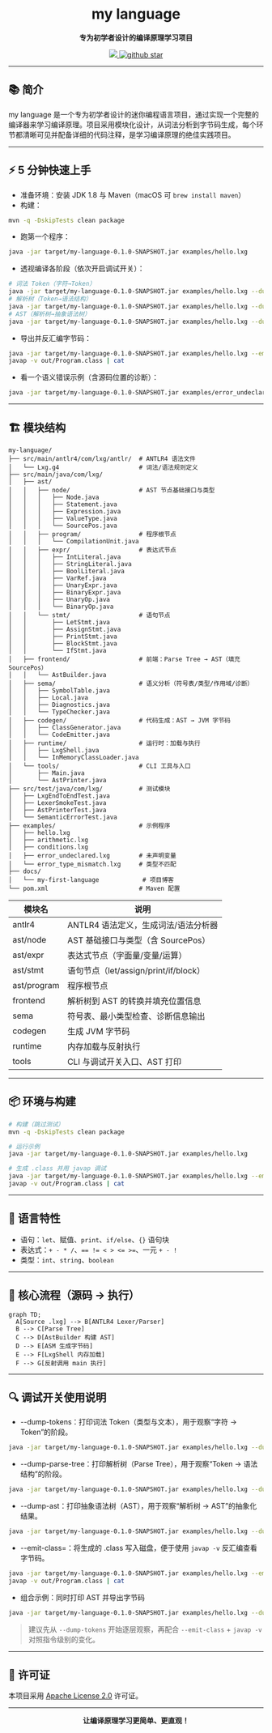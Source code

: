 <h1 align="center">my language</h1>
<p align="center">
  <strong>专为初学者设计的编译原理学习项目</strong>
</p>
<p align="center">
    <a target="_blank" href='https://www.apache.org/licenses/LICENSE-2.0.html'>
        <img src='https://img.shields.io/badge/license-Apache%202.0-blue.svg'/>
    </a>
    <a target="_blank" href="https://github.com/xiangganLuo/my-language">
        <img src="https://img.shields.io/github/stars/xiangganLuo/my-language.svg?style=social" alt="github star"/>
    </a>
</p>


---

## 📚 简介

my language 是一个专为初学者设计的迷你编程语言项目，通过实现一个完整的编译器来学习编译原理。项目采用模块化设计，从词法分析到字节码生成，每个环节都清晰可见并配备详细的代码注释，是学习编译原理的绝佳实践项目。

---

## ⚡ 5 分钟快速上手

- 准备环境：安装 JDK 1.8 与 Maven（macOS 可 `brew install maven`）
- 构建：

```bash
mvn -q -DskipTests clean package
```

- 跑第一个程序：

```bash
java -jar target/my-language-0.1.0-SNAPSHOT.jar examples/hello.lxg
```

- 透视编译各阶段（依次开启调试开关）：

```bash
# 词法 Token（字符→Token）
java -jar target/my-language-0.1.0-SNAPSHOT.jar examples/hello.lxg --dump-tokens
# 解析树（Token→语法结构）
java -jar target/my-language-0.1.0-SNAPSHOT.jar examples/hello.lxg --dump-parse-tree | cat
# AST（解析树→抽象语法树）
java -jar target/my-language-0.1.0-SNAPSHOT.jar examples/hello.lxg --dump-ast
```

- 导出并反汇编字节码：

```bash
java -jar target/my-language-0.1.0-SNAPSHOT.jar examples/hello.lxg --emit-class=out/Program.class
javap -v out/Program.class | cat
```

- 看一个语义错误示例（含源码位置的诊断）：

```bash
java -jar target/my-language-0.1.0-SNAPSHOT.jar examples/error_undeclared.lxg
```

---

## 🏗️ 模块结构

```
my-language/
├── src/main/antlr4/com/lxg/antlr/  # ANTLR4 语法文件
│   └── Lxg.g4                      # 词法/语法规则定义
├── src/main/java/com/lxg/
│   ├── ast/
│   │   ├── node/                   # AST 节点基础接口与类型
│   │   │   ├── Node.java
│   │   │   ├── Statement.java
│   │   │   ├── Expression.java
│   │   │   ├── ValueType.java
│   │   │   └── SourcePos.java
│   │   ├── program/                # 程序根节点
│   │   │   └── CompilationUnit.java
│   │   ├── expr/                   # 表达式节点
│   │   │   ├── IntLiteral.java
│   │   │   ├── StringLiteral.java
│   │   │   ├── BoolLiteral.java
│   │   │   ├── VarRef.java
│   │   │   ├── UnaryExpr.java
│   │   │   ├── BinaryExpr.java
│   │   │   ├── UnaryOp.java
│   │   │   └── BinaryOp.java
│   │   └── stmt/                   # 语句节点
│   │       ├── LetStmt.java
│   │       ├── AssignStmt.java
│   │       ├── PrintStmt.java
│   │       ├── BlockStmt.java
│   │       └── IfStmt.java
│   ├── frontend/                   # 前端：Parse Tree → AST（填充 SourcePos）
│   │   └── AstBuilder.java
│   ├── sema/                       # 语义分析（符号表/类型/作用域/诊断）
│   │   ├── SymbolTable.java
│   │   ├── Local.java
│   │   ├── Diagnostics.java
│   │   └── TypeChecker.java
│   ├── codegen/                    # 代码生成：AST → JVM 字节码
│   │   ├── ClassGenerator.java
│   │   └── CodeEmitter.java
│   ├── runtime/                    # 运行时：加载与执行
│   │   ├── LxgShell.java
│   │   └── InMemoryClassLoader.java
│   └── tools/                      # CLI 工具与入口
│       ├── Main.java
│       └── AstPrinter.java
├── src/test/java/com/lxg/          # 测试模块
│   ├── LxgEndToEndTest.java
│   ├── LexerSmokeTest.java
│   ├── AstPrinterTest.java
│   └── SemanticErrorTest.java
├── examples/                       # 示例程序
│   ├── hello.lxg
│   ├── arithmetic.lxg
│   ├── conditions.lxg
│   ├── error_undeclared.lxg        # 未声明变量
│   └── error_type_mismatch.lxg     # 类型不匹配
├── docs/
│   └── my-first-language            # 项目博客
└── pom.xml                         # Maven 配置
```

| 模块名         | 说明                              |
|-------------|---------------------------------|
| antlr4      | ANTLR4 语法定义，生成词法/语法分析器          |
| ast/node    | AST 基础接口与类型（含 SourcePos）        |
| ast/expr    | 表达式节点（字面量/变量/运算）                |
| ast/stmt    | 语句节点（let/assign/print/if/block） |
| ast/program | 程序根节点                           |
| frontend    | 解析树到 AST 的转换并填充位置信息             |
| sema        | 符号表、最小类型检查、诊断信息输出               |
| codegen     | 生成 JVM 字节码                      |
| runtime     | 内存加载与反射执行                       |
| tools       | CLI 与调试开关入口、AST 打印              |

---

## 📦 环境与构建

```bash
# 构建（跳过测试）
mvn -q -DskipTests clean package

# 运行示例
java -jar target/my-language-0.1.0-SNAPSHOT.jar examples/hello.lxg

# 生成 .class 并用 javap 调试
java -jar target/my-language-0.1.0-SNAPSHOT.jar examples/hello.lxg --emit-class=out/Program.class
javap -v out/Program.class | cat
```

---

## 📝 语言特性

- 语句：`let`、赋值、`print`、`if/else`、`{}` 语句块
- 表达式：`+ - * /`、`== != < > <= >=`、一元 `+ - !`
- 类型：`int`、`string`、`boolean`

---

## 🔧 核心流程（源码 → 执行）

```mermaid
graph TD;
  A[Source .lxg] --> B[ANTLR4 Lexer/Parser]
  B --> C[Parse Tree]
  C --> D[AstBuilder 构建 AST]
  D --> E[ASM 生成字节码]
  E --> F[LxgShell 内存加载]
  F --> G[反射调用 main 执行]
```

---

## 🔍 调试开关使用说明

- --dump-tokens：打印词法 Token（类型与文本），用于观察“字符 → Token”的阶段。

```bash
java -jar target/my-language-0.1.0-SNAPSHOT.jar examples/hello.lxg --dump-tokens
```

- --dump-parse-tree：打印解析树（Parse Tree），用于观察“Token → 语法结构”的阶段。

```bash
java -jar target/my-language-0.1.0-SNAPSHOT.jar examples/hello.lxg --dump-parse-tree | cat
```

- --dump-ast：打印抽象语法树（AST），用于观察“解析树 → AST”的抽象化结果。

```bash
java -jar target/my-language-0.1.0-SNAPSHOT.jar examples/hello.lxg --dump-ast
```

- --emit-class=<path>：将生成的 .class 写入磁盘，便于使用 `javap -v` 反汇编查看字节码。

```bash
java -jar target/my-language-0.1.0-SNAPSHOT.jar examples/hello.lxg --emit-class=out/Program.class
javap -v out/Program.class | cat
```

- 组合示例：同时打印 AST 并导出字节码

```bash
java -jar target/my-language-0.1.0-SNAPSHOT.jar examples/hello.lxg --dump-ast --emit-class=out/Program.class
```

> 建议先从 `--dump-tokens` 开始逐层观察，再配合 `--emit-class` + `javap -v` 对照指令级别的变化。

---

## 📄 许可证

本项目采用 [Apache License 2.0](LICENSE) 许可证。

---

<p align="center">
  <strong>让编译原理学习更简单、更直观！</strong>
</p> 
